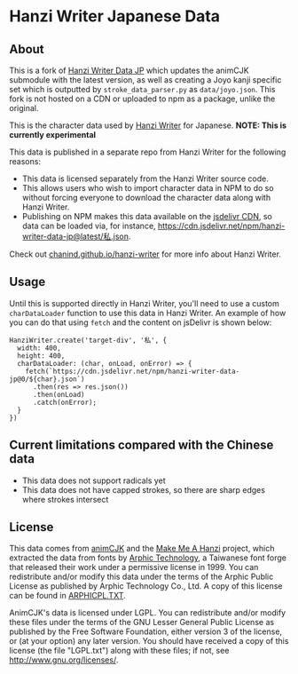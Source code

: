 # Hanzi Writer Japanese Data

## About

This is a fork of [Hanzi Writer Data JP](https://github.com/chanind/hanzi-writer-data-jp) which updates the animCJK submodule with the latest version, as well as creating a Joyo kanji specific set which is outputted by `stroke_data_parser.py` as `data/joyo.json`. This fork is not hosted on a CDN or uploaded to npm as a package, unlike the original.

This is the character data used by [Hanzi Writer](https://github.com/chanind/hanzi-writer) for Japanese.
**NOTE: This is currently experimental**

This data is published in a separate repo from Hanzi Writer for the following reasons:
- This data is licensed separately from the Hanzi Writer source code.
- This allows users who wish to import character data in NPM to do so without forcing everyone to download the character data along with Hanzi Writer.
- Publishing on NPM makes this data available on the [jsdelivr CDN](https://www.jsdelivr.com/package/npm/hanzi-writer-data-jp), so data can be loaded via, for instance, https://cdn.jsdelivr.net/npm/hanzi-writer-data-jp@latest/私.json. 

Check out [chanind.github.io/hanzi-writer](https://chanind.github.io/hanzi-writer) for more info about Hanzi Writer.

## Usage
Until this is supported directly in Hanzi Writer, you'll need to use a custom `charDataLoader` function to use this data in Hanzi Writer. An example of how you can do that using `fetch` and the content on jsDelivr is shown below:

```
HanziWriter.create('target-div', '私', {
  width: 400,
  height: 400,
  charDataLoader: (char, onLoad, onError) => {
    fetch(`https://cdn.jsdelivr.net/npm/hanzi-writer-data-jp@0/${char}.json`)
      .then(res => res.json())
      .then(onLoad)
      .catch(onError);
  }
})
```

## Current limitations compared with the Chinese data
- This data does not support radicals yet
- This data does not have capped strokes, so there are sharp edges where strokes intersect

## License

This data comes from [animCJK](https://github.com/parsimonhi/animCJK) and the [Make Me A Hanzi](https://github.com/skishore/makemeahanzi) project, which extracted the data from fonts by [Arphic Technology](http://www.arphic.com/), a Taiwanese font forge that released their work under a permissive license in 1999. You can redistribute and/or modify this data under the terms of the Arphic Public License as published by Arphic Technology Co., Ltd. A copy of this license can be found in [ARPHICPL.TXT](https://raw.githubusercontent.com/chanind/hanzi-writer-data/master/ARPHICPL.TXT).

AnimCJK's data is licensed under LGPL.
You can redistribute and/or modify these files under the terms of the GNU
Lesser General Public License as published by the Free Software Foundation,
either version 3 of the license, or (at your option) any later version. You
should have received a copy of this license (the file "LGPL.txt") along with
these files; if not, see <http://www.gnu.org/licenses/>.
